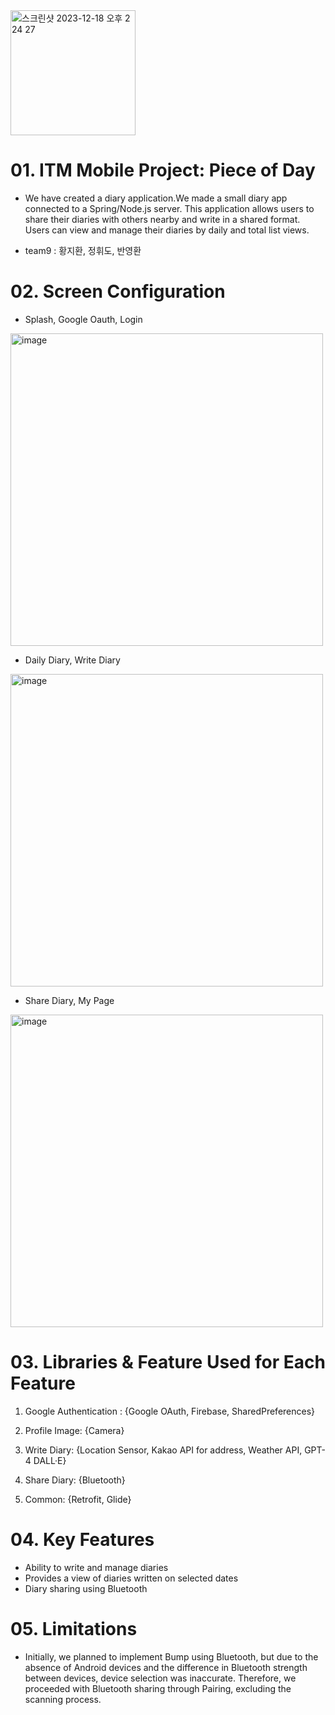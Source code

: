 <img width="200" alt="스크린샷 2023-12-18 오후 2 24 27" src="https://github.com/ITM-Mobile-Programming/Front/assets/119919849/55c6eb58-50b9-4fb5-91c5-183ff531e302">

# 01. ITM Mobile Project: Piece of Day
- We have created a diary application.We made a small diary app connected to a Spring/Node.js server. This application allows users to share their diaries with others nearby and write in a shared format. Users can view and manage their diaries by daily and total list views.

- team9 : 황지환, 정휘도, 반영환

# 02. Screen Configuration

- Splash, Google Oauth, Login
<img width="500" alt="image" src="https://github.com/ITM-Mobile-Programming/Front/assets/119919849/6a309d30-0ccb-4a05-b557-73e60e54cafa">


- Daily Diary, Write Diary
<img width="500" alt="image" src="https://github.com/ITM-Mobile-Programming/Front/assets/119919849/5f120145-b23d-4a72-b11b-c48bc2fc8c05"> 


- Share Diary, My Page
<img width="500" alt="image" src="https://github.com/ITM-Mobile-Programming/Front/assets/119919849/1b334e7e-53c4-48da-b262-a11faaf63724">


# 03. Libraries & Feature Used for Each Feature

1. Google Authentication : {Google OAuth, Firebase, SharedPreferences}

2. Profile Image: {Camera}

3. Write Diary: {Location Sensor, Kakao API for address, Weather API, GPT-4 DALL·E} 

4. Share Diary: {Bluetooth}

5. Common: {Retrofit, Glide}

# 04. Key Features
- Ability to write and manage diaries
- Provides a view of diaries written on selected dates
- Diary sharing using Bluetooth

# 05. Limitations
- Initially, we planned to implement Bump using Bluetooth, but due to the absence of Android devices and the difference in Bluetooth strength between devices, device selection was inaccurate. Therefore, we proceeded with Bluetooth sharing through Pairing, excluding the scanning process.
